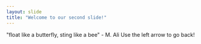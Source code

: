 ```yaml
---
layout: slide
title: "Welcome to our second slide!"
---
```

"float like a butterfly, sting like a bee" - M. Ali
Use the left arrow to go back!
